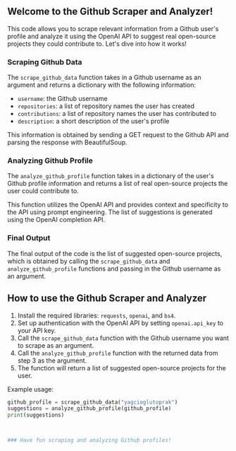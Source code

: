 ## Welcome to the Github Scraper and Analyzer!

This code allows you to scrape relevant information from a Github user's profile and analyze it using the OpenAI API to suggest real open-source projects they could contribute to. Let's dive into how it works!

### Scraping Github Data

The `scrape_github_data` function takes in a Github username as an argument and returns a dictionary with the following information:
- `username`: the Github username
- `repositories`: a list of repository names the user has created
- `contributions`: a list of repository names the user has contributed to
- `description`: a short description of the user's profile

This information is obtained by sending a GET request to the Github API and parsing the response with BeautifulSoup.

### Analyzing Github Profile

The `analyze_github_profile` function takes in a dictionary of the user's Github profile information and returns a list of real open-source projects the user could contribute to.

This function utilizes the OpenAI API and provides context and specificity to the API using prompt engineering. The list of suggestions is generated using the OpenAI completion API.

### Final Output

The final output of the code is the list of suggested open-source projects, which is obtained by calling the `scrape_github_data` and `analyze_github_profile` functions and passing in the Github username as an argument.


## How to use the Github Scraper and Analyzer
1. Install the required libraries: `requests`, `openai`, and `bs4`.
2. Set up authentication with the OpenAI API by setting `openai.api_key` to your API key.
3. Call the `scrape_github_data` function with the Github username you want to scrape as an argument.
4. Call the `analyze_github_profile` function with the returned data from step 3 as the argument.
5. The function will return a list of suggested open-source projects for the user.

Example usage:
```python
github_profile = scrape_github_data("yagcioglutoprak")
suggestions = analyze_github_profile(github_profile)
print(suggestions)



### Have fun scraping and analyzing Github profiles!
